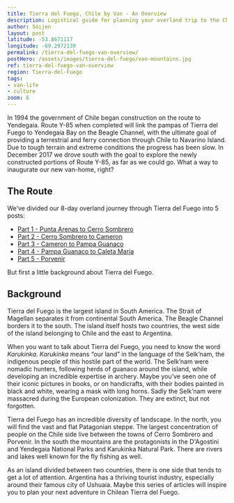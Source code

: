 ```yaml
---
title: Tierra del Fuego, Chile by Van - An Overview
description: Logistical guide for planning your overland trip to the Chilean side of Tierra del Fuego.
author: Sóijen
layout: post
latitude: -53.8671117
longitude: -69.2972139
permalink: /tierra-del-fuego-van-overview/
postHero: /assets/images/tierra-del-fuego/van-mountains.jpg
ref: tierra-del-fuego-van-overview
region: Tierra-del-Fuego
tags:
- van-life
- culture
zoom: 6
---
```

In 1994 the government of Chile began construction on the route to Yendegaia. Route Y-85 when completed will link the pampas of Tierra del Fuego to Yendegaia Bay on the Beagle Channel, with the ultimate goal of providing a terrestrial and ferry connection through Chile to Navarino Island. Due to tough terrain and extreme conditions the progress has been slow. In December 2017 we drove south with the goal to explore the newly constructed portions of Route Y-85, as far as we could go. What a way to inaugurate our new van-home, right?

<h2>The Route</h2>

We’ve divided our 8-day overland journey through Tierra del Fuego into 5 posts:
<ul class="post-stats bullets">
  <li><a href="/TDF-part-1-punta-arenas-cerro-sombrero/">Part 1 - Punta Arenas to Cerro Sombrero</a></li>
  <li><a href="/TDF-part-2-cerro-sombrero-cameron/">Part 2 - Cerro Sombrero to Cameron</a></li>
  <li><a href="/TDF-part-3-cameron-pampa-guanaco/">Part 3 - Cameron to Pampa Guanaco</a></li>
  <li><a href="/TDF-part-4-pampa-guanaco-caleta-maria/">Part 4 - Pampa Guanaco to Caleta Maria</a></li>
  <li><a href="/TDF-part-5-porvenir/">Part 5 - Porvenir</a></li>
</ul>

But first a little background about Tierra del Fuego.

<h2>Background</h2>

Tierra del Fuego is the largest island in South America. The Strait of Magellan separates it from continental South America. The Beagle Channel borders it to the south. The island itself hosts two countries, the west side of the island belonging to Chile and the east to Argentina.

When you want to talk about Tierra del Fuego, you need to know the word <em>Karukinka</em>. <em>Karukinka</em> means “our land” in the language of the Selk’nam, the indigenous people of this hostile part of the world. The Selk’nam were nomadic hunters, following herds of guanaco around the island, while developing an incredible expertise in archery. Maybe you’ve seen one of their iconic pictures in books, or on handicrafts, with their bodies painted in black and white, wearing a mask with long horns. Sadly the Selk’nam were massacred during the European colonization. They are extinct, but not forgotten.

Tierra del Fuego has an incredible diversity of landscape. In the north, you will find the vast and flat Patagonian steppe. The largest concentration of people on the Chile side live between the towns of Cerro Sombrero and Porvenir. In the south the mountains are the protagonists in the D'Agostini and Yendegaia National Parks and Karukinka Natural Park. There are rivers and lakes well known for the fly fishing as well.

As an island divided between two countries, there is one side that tends to get a lot of attention. Argentina has a thriving tourist industry, especially around their famous city of Ushuaia. Maybe this series of articles will inspire you to plan your next adventure in Chilean Tierra del Fuego.
